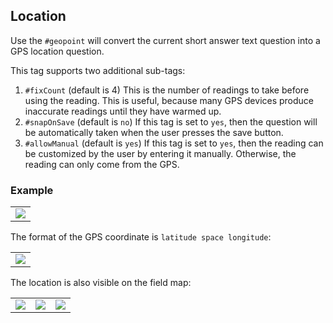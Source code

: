 ## Location
Use the `#geopoint` will convert the current short answer text question into a GPS location question.

This tag supports two additional sub-tags:
1. `#fixCount` (default is 4)
This is the number of readings to take before using the reading. This is useful, because many GPS devices produce inaccurate readings until they have warmed up. 
1. `#snapOnSave` (default is `no`)
If this tag is set to `yes`, then the question will be automatically taken when the user presses the save button.
1. `#allowManual` (default is `yes`)
If this tag is set to `yes`, then the reading can be customized by the user by entering it manually. Otherwise, the reading can only come from the GPS. 

### Example
<table>
<tr>
<td><img src="{{ site.baseurl }}/assets/img/q_location_1.png" /></td>
</tr>
</table>

The format of the GPS coordinate is `latitude space longitude`:
<table>
<tr>
<td><img src="{{ site.baseurl }}/assets/img/q_tags_4.png" /></td>
</tr>
</table>

The location is also visible on the field map:
<table>
<tr>
<td><img src="{{ site.baseurl }}/assets/img/q_location_2.png" /></td>
<td><img src="{{ site.baseurl }}/assets/img/q_location_3.png" /></td>
<td><img src="{{ site.baseurl }}/assets/img/q_location_4.png" /></td>
</tr>
</table>



